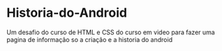 # Historia-do-Android
Um desafio do curso de HTML e CSS do curso em video para fazer uma pagina de informação so a criação e a historia do android
